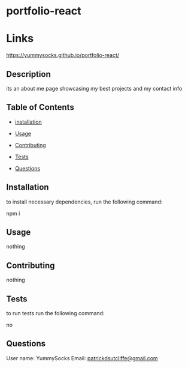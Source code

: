 # portfolio-react

# Links 

https://yummysocks.github.io/portfolio-react/

## Description

its an about me page showcasing my best projects and my contact info

## Table of Contents

* [installation](#installation)

* [Usage](#usage)



* [Contributing](#contributing)

* [Tests](#tests)

* [Questions](#questions)

## Installation

to install necessary dependencies, run the following command:

npm i

## Usage

nothing



## Contributing

nothing

## Tests

to run tests run the following command:

no

## Questions 

User name: YummySocks
Email: patrickdsutcliffe@gmail.com
